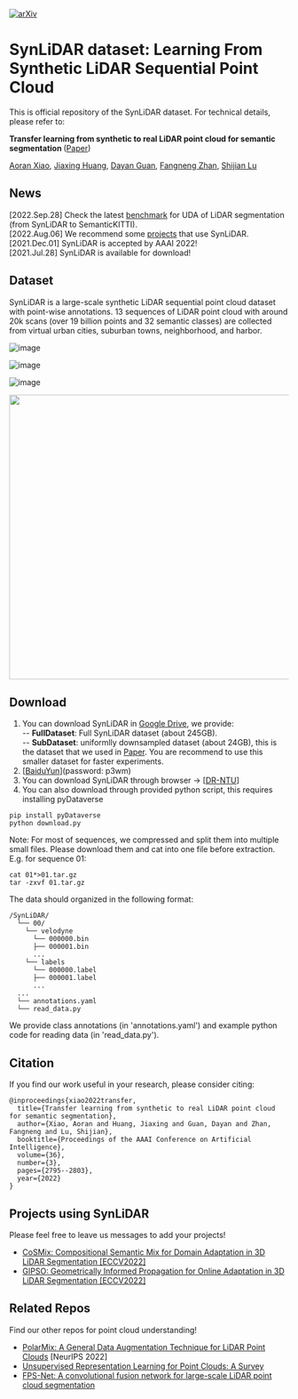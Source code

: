 [![arXiv](https://img.shields.io/badge/arXiv-2107.05399-b31b1b.svg)](https://arxiv.org/abs/2107.05399)

# SynLiDAR dataset: Learning From Synthetic LiDAR Sequential Point Cloud
This is official repository of the SynLiDAR dataset. For technical details, please refer to:

<b> Transfer learning from synthetic to real LiDAR point cloud for semantic segmentation </b> ([Paper](https://www.aaai.org/AAAI22Papers/AAAI-1986.XiaoA.pdf))

  [Aoran Xiao](https://scholar.google.com/citations?user=yGKsEpAAAAAJ&hl=zh-EN), [Jiaxing Huang](https://scholar.google.com/citations?user=czirNcwAAAAJ&hl=zh-EN), [Dayan Guan](https://scholar.google.com/citations?user=9jp9QAsAAAAJ&hl=zh-EN), [Fangneng Zhan](https://scholar.google.com/citations?user=8zbcfzAAAAAJ&hl=zh-EN), [Shijian Lu](https://personal.ntu.edu.sg/shijian.lu/)


## News
[2022.Sep.28] Check the latest [benchmark](https://paperswithcode.com/sota/3d-unsupervised-domain-adaptation-on-synlidar) for UDA of LiDAR segmentation (from SynLiDAR to SemanticKITTI).  
[2022.Aug.06] We recommend some [projects](#projects-using-synlidar) that use SynLiDAR.  
[2021.Dec.01] SynLiDAR is accepted by AAAI 2022!  
[2021.Jul.28] SynLiDAR is available for download!

## Dataset
SynLiDAR is a large-scale synthetic LiDAR sequential point cloud dataset with point-wise annotations. 13 sequences of LiDAR point cloud with around 20k scans (over 19 billion
points and 32 semantic classes) are collected from virtual urban cities, suburban towns, neighborhood, and harbor. 

![image](https://github.com/xiaoaoran/SynLiDAR/blob/main/images/synlidar.png)

![image](https://github.com/xiaoaoran/SynLiDAR/blob/main/images/Fig2.PNG)

![image](https://github.com/xiaoaoran/SynLiDAR/blob/main/images/Fig3.PNG)

<p align="center">
<img src="https://github.com/xiaoaoran/SynLiDAR/blob/main/images/example.gif" width="512">
</p>

## Download
1) You can download SynLiDAR in [Google Drive](https://docs.google.com/forms/d/e/1FAIpQLScZR3re0YFn59mlnag8s7vD5p4JaMkX2oxug5rn1K5bc5C-4g/viewform?usp=sf_link), we provide:  
  -- **FullDataset**: Full SynLiDAR dataset (about 245GB).  
  -- **SubDataset**: uniformlly downsampled dataset (about 24GB), this is the dataset that we used in [Paper](https://arxiv.org/abs/2107.05399). You are recommend to use this smaller dataset for faster experiments.    
2) [[BaiduYun](https://pan.baidu.com/s/1EFsknahSKgDMj7F1tPqrfg)](password: p3wm)
3) You can download SynLiDAR through browser &rarr; [[DR-NTU](https://researchdata.ntu.edu.sg/dataset.xhtml?persistentId=doi:10.21979/N9/BSKUOE)]
4) You can also download through provided python script, this requires installing pyDataverse
```
pip install pyDataverse
python download.py
```

Note: For most of sequences, we compressed and split them into multiple small files. Please download them and cat into one file before extraction. E.g. for sequence 01:
```
cat 01*>01.tar.gz
tar -zxvf 01.tar.gz
```

The data should organized in the following format:
```
/SynLiDAR/
  └── 00/
    └── velodyne
      └── 000000.bin
      ├── 000001.bin
      ...
    └── labels
      └── 000000.label
      ├── 000001.label
      ...
  ...
  └── annotations.yaml
  └── read_data.py
```
We provide class annotations (in 'annotations.yaml') and example python code for reading data (in 'read_data.py').


## Citation
If you find our work useful in your research, please consider citing:  
```
@inproceedings{xiao2022transfer,
  title={Transfer learning from synthetic to real LiDAR point cloud for semantic segmentation},
  author={Xiao, Aoran and Huang, Jiaxing and Guan, Dayan and Zhan, Fangneng and Lu, Shijian},
  booktitle={Proceedings of the AAAI Conference on Artificial Intelligence},
  volume={36},
  number={3},
  pages={2795--2803},
  year={2022}
}
```

## Projects using SynLiDAR
Please feel free to leave us messages to add your projects!
- [CoSMix: Compositional Semantic Mix for Domain Adaptation in 3D LiDAR Segmentation [ECCV2022]](https://github.com/saltoricristiano/cosmix-uda)
- [GIPSO: Geometrically Informed Propagation for Online Adaptation in 3D LiDAR Segmentation [ECCV2022]](https://github.com/saltoricristiano/gipso-sfouda)

## Related Repos
Find our other repos for point cloud understanding!
- [PolarMix: A General Data Augmentation Technique for LiDAR Point Clouds](https://github.com/xiaoaoran/polarmix) [NeurIPS 2022]
- [Unsupervised Representation Learning for Point Clouds: A Survey](https://github.com/xiaoaoran/3d_url_survey)
- [FPS-Net: A convolutional fusion network for large-scale LiDAR point cloud segmentation](https://github.com/xiaoaoran/FPS-Net)

